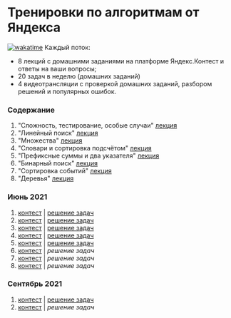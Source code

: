 # Тренировки по алгоритмам от Яндекса

[![wakatime](https://wakatime.com/badge/github/feeedback/yandex-algorithm-training.svg)](https://wakatime.com/badge/github/feeedback/yandex-algorithm-training)
Каждый поток:

- 8 лекций с домашними заданиями на платформе Яндекс.Контест и ответы на ваши вопросы;
- 20 задач в неделю (домашних заданий)
- 4 видеотрансляции с проверкой домашних заданий, разбором решений и популярных ошибок.

### Содержание

1. "Сложность, тестирование, особые случаи" [лекция](https://www.youtube.com/watch?v=QLhqYNsPIVo)
2. "Линейный поиск" [лекция](https://www.youtube.com/watch?v=SKwB41FrGgU)
3. "Множества" [лекция](https://www.youtube.com/watch?v=PUpmV2ieIHA)
4. "Словари и сортировка подсчётом" [лекция](https://www.youtube.com/watch?v=Nb5mW1yWVSs)
5. "Префиксные суммы и два указателя" [лекция](https://www.youtube.com/watch?v=de28y8Dcvkg)
6. "Бинарный поиск" [лекция](https://www.youtube.com/watch?v=YENpZexHfuk)
7. "Сортировка событий" [лекция](https://www.youtube.com/watch?v=hGixDBO-p6Q)
8. "Деревья" [лекция](https://www.youtube.com/watch?v=lEJzqHgyels)

### Июнь 2021

1. [контест](https://contest.yandex.ru/contest/27393) | [решение задач](june_2021/lesson_1/)
2. [контест](https://contest.yandex.ru/contest/27472) | [решение задач](june_2021/lesson_2/)
3. [контест](https://contest.yandex.ru/contest/27663) | [решение задач](june_2021/lesson_3/)
4. [контест](https://contest.yandex.ru/contest/27665) | [решение задач](june_2021/lesson_4/)
5. [контест](https://contest.yandex.ru/contest/27794) | [решение задач](june_2021/lesson_5/)
6. [контест](https://contest.yandex.ru/contest/27844) | _решение задач_
7. [контест](https://contest.yandex.ru/contest/27883) | _решение задач_
8. [контест](https://contest.yandex.ru/contest/28069) | _решение задач_

### Сентябрь 2021

1. [контест](https://contest.yandex.ru/contest/28730/) | [решение задач](september_2021/lesson_1/)
2. [контест](https://contest.yandex.ru/contest/28738/) | _решение задач_
